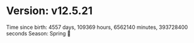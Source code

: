 # Version: v12.5.21
Time since birth: 4557 days, 109369 hours, 6562140 minutes, 393728400 seconds
Season: Spring 🌸
